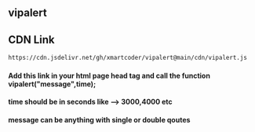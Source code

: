 ## vipalert

## CDN Link
``` bash
https://cdn.jsdelivr.net/gh/xmartcoder/vipalert@main/cdn/vipalert.js
```
#### Add this link in your html page head tag and call the function vipalert("message",time);
#### time should be in seconds like --> 3000,4000 etc
#### message can be anything with single or double qoutes
